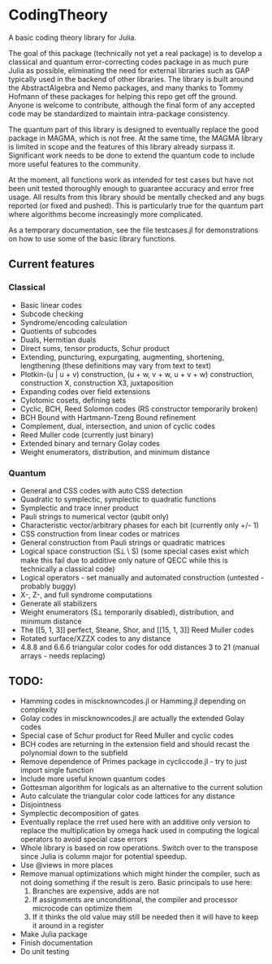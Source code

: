 # CodingTheory
A basic coding theory library for Julia.

The goal of this package (technically not yet a real package) is to develop a classical and quantum error-correcting codes package in as much pure Julia as possible, eliminating the need for external libraries such as GAP typically used in the backend of other libraries. The library is built around the AbstractAlgebra and Nemo packages, and many thanks to Tommy Hofmann of these packages for helping this repo get off the ground. Anyone is welcome to contribute, although the final form of any accepted code may be standardized to maintain intra-package consistency.

The quantum part of this library is designed to eventually replace the good package in MAGMA, which is not free. At the same time, the MAGMA library is limited in scope and the features of this library already surpass it. Significant work needs to be done to extend the quantum code to include more useful features to the community.

At the moment, all functions work as intended for test cases but have not been unit tested thoroughly enough to guarantee accuracy and error free usage. All results from this library should be mentally checked and any bugs reported (or fixed and pushed). This is particularly true for the quantum part where algorithms become increasingly more complicated.

As a temporary documentation, see the file testcases.jl for demonstrations on how to use some of the basic library functions.

## Current features
### Classical
- Basic linear codes
- Subcode checking
- Syndrome/encoding calculation
- Quotients of subcodes
- Duals, Hermitian duals
- Direct sums, tensor products, Schur product
- Extending, puncturing, expurgating, augmenting, shortening, lengthening (these definitions may vary from text to text)
- Plotkin-(u | u + v) construction, (u + w, v + w, u + v + w) construction, construction X, construction X3, juxtaposition
- Expanding codes over field extensions
- Cylotomic cosets, defining sets
- Cyclic, BCH, Reed Solomon codes (RS constructor temporarily broken)
- BCH Bound with Hartmann-Tzeng Bound refinement
- Complement, dual, intersection, and union of cyclic codes
- Reed Muller code (currently just binary)
- Extended binary and ternary Golay codes
- Weight enumerators, distribution, and minimum distance

### Quantum
- General and CSS codes with auto CSS detection
- Quadratic to symplectic, symplectic to quadratic functions
- Symplectic and trace inner product
- Pauli strings to numerical vector (qubit only)
- Characteristic vector/arbitrary phases for each bit (currently only +/- 1)
- CSS construction from linear codes or matrices
- General construction from Pauli strings or quadratic matrices
- Logical space construction (S⟂ \ S) (some special cases exist which make this fail due to additive only nature of QECC while this is technically a classical code)
- Logical operators - set manually and automated construction (untested - probably buggy)
- X-, Z-, and full syndrome computations
- Generate all stabilizers
- Weight enumerators (S⟂ temporarily disabled), distribution, and minimum distance
- The [[5, 1, 3]] perfect, Steane, Shor, and [[15, 1, 3]] Reed Muller codes
- Rotated surface/XZZX codes to any distance
- 4.8.8 and 6.6.6 triangular color codes for odd distances 3 to 21 (manual arrays - needs replacing)

## TODO:
- Hamming codes in miscknowncodes.jl or Hamming.jl depending on complexity
- Golay codes in miscknowncodes.jl are actually the extended Golay codes
- Special case of Schur product for Reed Muller and cyclic codes
- BCH codes are returning in the extension field and should recast the polynomial down to the subfield
- Remove dependence of Primes package in cycliccode.jl - try to just import single function
- Include more useful known quantum codes
- Gottesman algorithm for logicals as an alternative to the current solution
- Auto calculate the triangular color code lattices for any distance
- Disjointness
- Symplectic decomposition of gates
- Eventually replace the rref used here with an additive only version to replace the multiplication by omega hack used in computing the logical operators to avoid special case errors
- Whole library is based on row operations. Switch over to the transpose since Julia is column major for potential speedup.
- Use @views in more places
- Remove manual optimizations which might hinder the compiler, such as not doing something if the result is zero.
    Basic principals to use here:
    1. Branches are expensive, adds are not
    2. If assignments are unconditional, the compiler and processor microcode can optimize them
    3. If it thinks the old value may still be needed then it will have to keep it around in a register
- Make Julia package
- Finish documentation
- Do unit testing

